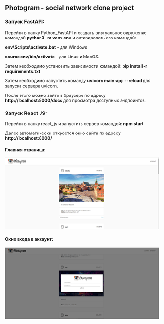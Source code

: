 ## Photogram - social network clone project
### Запуск FastAPI:

Перейти в папку Python_FastAPI и создать виртуальное окружение командой 
**python3 -m venv env** и активировать его командой:

**env\Scripts\activate.bat** - для Windows

**source env/bin/activate** - для Linux и MacOS.

Затем необходимо установить зависимости командой:
**pip install -r requirements.txt**

Затем необходимо запустить команду **uvicorn main:app --reload** для 
запуска сервера uvicorn.

После этого можно зайти в браузере по адресу **http://localhost:8000/docs** для просмотра доступных эндпоинтов.


### Запуск React JS:
Перейти в папку react_js и запустить сервер командой: **npm start**

Далее автоматически откроется окно сайта по адресу **http://localhost:8000/**


#### Главная страница:
![main page](./screens/1.png)
#### Окно входа в аккаунт:
![login page](./screens/2.png)


